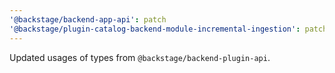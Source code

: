 ```yaml
---
'@backstage/backend-app-api': patch
'@backstage/plugin-catalog-backend-module-incremental-ingestion': patch
---
```


Updated usages of types from `@backstage/backend-plugin-api`.
